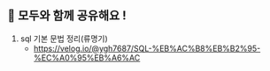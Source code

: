 ## 📖 모두와 함께 공유해요 ! 

1. sql 기본 문법 정리(류명기)
    * https://velog.io/@ygh7687/SQL-%EB%AC%B8%EB%B2%95-%EC%A0%95%EB%A6%AC